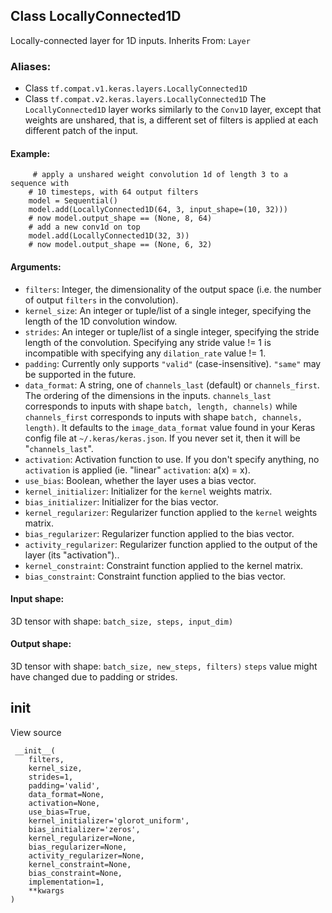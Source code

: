 ## Class LocallyConnected1D
Locally-connected layer for 1D inputs.
Inherits From: `Layer`
### Aliases:
- Class `tf.compat.v1.keras.layers.LocallyConnected1D`
- Class `tf.compat.v2.keras.layers.LocallyConnected1D`
The `LocallyConnected1D` layer works similarly to the `Conv1D` layer, except that weights are unshared, that is, a different set of filters is applied at each different patch of the input.
#### Example:

```
     # apply a unshared weight convolution 1d of length 3 to a sequence with
    # 10 timesteps, with 64 output filters
    model = Sequential()
    model.add(LocallyConnected1D(64, 3, input_shape=(10, 32)))
    # now model.output_shape == (None, 8, 64)
    # add a new conv1d on top
    model.add(LocallyConnected1D(32, 3))
    # now model.output_shape == (None, 6, 32)
```
#### Arguments:
- `filters`: Integer, the dimensionality of the output space (i.e. the number of output `filters` in the convolution).
- `kernel_size`: An integer or tuple/list of a single integer, specifying the length of the 1D convolution window.
- `strides`: An integer or tuple/list of a single integer, specifying the stride length of the convolution. Specifying any stride value != 1 is incompatible with specifying any `dilation_rate` value != 1.
- `padding`: Currently only supports `"valid"` (case-insensitive). `"same"` may be supported in the future.
- `data_format`: A string, one of `channels_last` (default) or `channels_first`. The ordering of the dimensions in the inputs. `channels_last` corresponds to inputs with shape `batch, length, channels)` while `channels_first` corresponds to inputs with shape `batch, channels, length)`. It defaults to the `image_data_format` value found in your Keras config file at `~/.keras/keras.json`. If you never set it, then it will be "`channels_last`".
- `activation`: Activation function to use. If you don't specify anything, no `activation` is applied (ie. "linear" `activation`: a(x) = x).
- `use_bias`: Boolean, whether the layer uses a bias vector.
- `kernel_initializer`: Initializer for the `kernel` weights matrix.
- `bias_initializer`: Initializer for the bias vector.
- `kernel_regularizer`: Regularizer function applied to the `kernel` weights matrix.
- `bias_regularizer`: Regularizer function applied to the bias vector.
- `activity_regularizer`: Regularizer function applied to the output of the layer (its "activation")..
- `kernel_constraint`: Constraint function applied to the kernel matrix.
- `bias_constraint`: Constraint function applied to the bias vector.
#### Input shape:
3D tensor with shape: `batch_size, steps, input_dim)`
#### Output shape:
3D tensor with shape: `batch_size, new_steps, filters)` `steps` value might have changed due to padding or strides.
## __init__
View source

```
 __init__(
    filters,
    kernel_size,
    strides=1,
    padding='valid',
    data_format=None,
    activation=None,
    use_bias=True,
    kernel_initializer='glorot_uniform',
    bias_initializer='zeros',
    kernel_regularizer=None,
    bias_regularizer=None,
    activity_regularizer=None,
    kernel_constraint=None,
    bias_constraint=None,
    implementation=1,
    **kwargs
)
```
